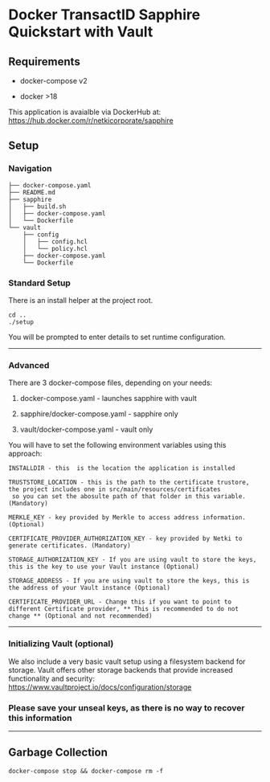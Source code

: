 # Docker TransactID Sapphire Quickstart with Vault

## Requirements

- docker-compose v2

- docker >18

This application is avaialble via DockerHub at: https://hub.docker.com/r/netkicorporate/sapphire

## Setup

### Navigation

```#!/bin/bash
├── docker-compose.yaml
├── README.md
├── sapphire
│   ├── build.sh
│   ├── docker-compose.yaml
│   └── Dockerfile
└── vault
    ├── config
    │   ├── config.hcl
    │   └── policy.hcl
    ├── docker-compose.yaml
    └── Dockerfile
```

### Standard Setup

There is an install helper at the project root.

```#!/bin/bash
cd ..
./setup
```

You will be prompted to enter details to set runtime configuration.

---

### Advanced

There are 3 docker-compose files, depending on your needs:

1. docker-compose.yaml - launches sapphire with vault

2. sapphire/docker-compose.yaml - sapphire only

3. vault/docker-compose.yaml - vault only

You will have to set the following environment variables using this approach:

```#!/bin/bash
INSTALLDIR - this  is the location the application is installed

TRUSTSTORE_LOCATION - this is the path to the certificate trustore, the project includes one in src/main/resources/certificates 
 so you can set the abosulte path of that folder in this variable. (Mandatory)

MERKLE_KEY - key provided by Merkle to access address information. (Optional)

CERTIFICATE_PROVIDER_AUTHORIZATION_KEY - key provided by Netki to generate certificates. (Mandatory)

STORAGE_AUTHORIZATION_KEY - If you are using vault to store the keys, this is the key to use your Vault instance (Optional)

STORAGE_ADDRESS - If you are using vault to store the keys, this is the address of your Vault instance (Optional)

CERTIFICATE_PROVIDER_URL - Change this if you want to point to different Certificate provider, ** This is recommended to do not change ** (Optional and not recommended)
```

---

### Initializing Vault (optional)

We also include a very basic vault setup using a filesystem backend for storage.
Vault offers other storage backends that provide increased functionality and security: https://www.vaultproject.io/docs/configuration/storage

### Please save your unseal keys, as there is no way to recover this information

---
## Garbage Collection

`
docker-compose stop && docker-compose rm -f
`